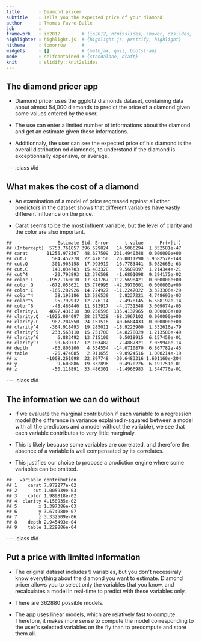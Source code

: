 ```yaml
---
title       : Diamond pricer
subtitle    : Tells you the expected price of your diamond
author      : Thomas Favre-Bulle
job         : 
framework   : io2012        # {io2012, html5slides, shower, dzslides, ...}
highlighter : highlight.js  # {highlight.js, prettify, highlight}
hitheme     : tomorrow      # 
widgets     : []            # {mathjax, quiz, bootstrap}
mode        : selfcontained # {standalone, draft}
knit        : slidify::knit2slides
---
```


## The diamond pricer app

* Diamond pricer uses the ggplot2 diamonds dataset, containing data about almost 54,000 diamonds to predict the price of a diamond given some values entered by the user.

* The use can enter a limited number of informations about the diamond and get an estimate given these informations.

* Additionnaly, the user can see the expected price of his diamond is the overall distribution od diamonds, to understand if the diamond is exceptionnally expensive, or average.

--- .class #id 

## What makes the cost of a diamond

* An examination of a model of price regressed against all other predictors in the dataset shows that different variables have vastly different influence on the price.

* Carat seems to be the most influent variable, but the level of clarity and the color are also important.


```
##                 Estimate Std. Error      t value      Pr(>|t|)
## (Intercept)  5753.761857 396.629824   14.5066294  1.352581e-47
## carat       11256.978307  48.627509  231.4940348  0.000000e+00
## cut.L         584.457278  22.478150   26.0011290 3.958257e-148
## cut.Q        -301.908158  17.993919  -16.7783441  5.082665e-63
## cut.C         148.034703  15.483328    9.5609097  1.214344e-21
## cut^4         -20.793893  12.376508   -1.6801098  9.294175e-02
## color.L     -1952.160010  17.341767 -112.5698421  0.000000e+00
## color.Q      -672.053621  15.776995  -42.5970601  0.000000e+00
## color.C      -165.282926  14.724927  -11.2247022  3.323306e-29
## color^4        38.195186  13.526539    2.8237221  4.748693e-03
## color^5       -95.792932  12.776114   -7.4978145  6.588192e-14
## color^6       -48.466440  11.613917   -4.1731348  3.009074e-05
## clarity.L    4097.431318  30.258596  135.4137965  0.000000e+00
## clarity.Q   -1925.004097  28.227228  -68.1967102  0.000000e+00
## clarity.C     982.204550  24.151516   40.6684433  0.000000e+00
## clarity^4    -364.918493  19.285011  -18.9223900  1.352616e-79
## clarity^5     233.563110  15.751700   14.8278029  1.213580e-49
## clarity^6       6.883492  13.715100    0.5018915  6.157459e-01
## clarity^7      90.639737  12.103482    7.4887321  7.059940e-14
## depth         -63.806100   4.534554  -14.0710870  6.867782e-45
## table         -26.474085   2.911655   -9.0924516  1.000214e-19
## x           -1008.261098  32.897748  -30.6483316 1.601160e-204
## y               9.608886  19.332896    0.4970226  6.191751e-01
## z             -50.118891  33.486301   -1.4966983  1.344776e-01
```

--- .class #id 

## The information we can do without

* If we evaluate the marginal contribution if each variable to a regression model (the difference in variance explained r-squared between a model with all the predictors and a model without the variable), we see that each variable contributes to very little marginaly.

* This is likely because some variables are correlated, and therefore the absence of a variable is well compensated by its correlates.

* This justifies our choice to propose a prodiction engine where some variables can be omitted.


```
##   variable contribution
## 1    carat 7.972277e-02
## 2      cut 1.005939e-03
## 3    color 1.989818e-02
## 4  clarity 4.158935e-02
## 5        x 1.397386e-03
## 6        y 3.674980e-07
## 7        z 3.332509e-06
## 8    depth 2.945493e-04
## 9    table 1.229886e-04
```


--- .class #id 

## Put a price with limited information

* The original dataset includes 9 variables, but you don't necessiraly know everything about the diamond you want to estimate. Diamond pricer allows you to select only the variables that you know, and recalculates a model in real-time to predict with these variables only.

* There are 362880 possible models.

* The app uses linear models, which are relatively fast to compute. Therefore, it makes more sense to compute the model corresponding to the user's selected variables on the fly than to precompute and store them all.
